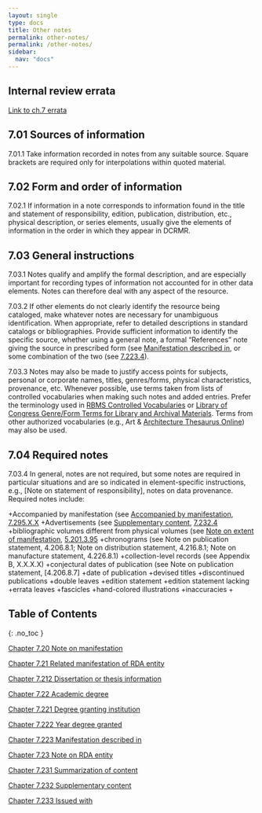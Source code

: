 ```yaml
---
layout: single
type: docs
title: Other notes
permalink: other-notes/
permalink: /other-notes/
sidebar:
  nav: "docs"
---
```


## Internal review errata

[Link to ch.7 errata](https://docs.google.com/document/d/1O-4HOsrSwNPkw28P9J9SWmJv0cwGZ0DGGSfXrEWaaO0/edit)

## 7.01 Sources of information 

<a name="7.01.1">7.01.1</a> Take information recorded in notes from any suitable source. Square brackets are required only for interpolations within quoted material.

## 7.02 Form and order of information

<a name="7.02.1">7.02.1</a> If information in a note corresponds to information found in the title and statement of responsibility, edition, publication, distribution, etc., physical description, or series elements, usually give the elements of information in the order in which they appear in DCRMR.

## 7.03 General instructions

<a name="7.03.1">7.03.1</a> Notes qualify and amplify the formal description, and are especially important for recording types of information not accounted for in other data elements. Notes can therefore deal with any aspect of the resource.

<a name="7.03.2">7.03.2</a> If other elements do not clearly identify the resource being cataloged, make whatever notes are necessary for unambiguous identification. When appropriate, refer to detailed descriptions in standard catalogs or bibliographies. Provide sufficient information to identify the specific source, whether using a general note, a formal “References” note giving the source in prescribed form (see [Manifestation described in](/DCRMR/other-notes/Manifestation-described-in/), or some combination of the two (see [7.223.4](/DCRMR/other-notes/Manifestation-described-in/#72234-references-to-published-descriptions)).

<a name="7.03.3">7.03.3</a> Notes may also be made to justify access points for subjects, personal or corporate names, titles, genres/forms, physical characteristics, provenance, etc. Whenever possible, use terms taken from lists of controlled vocabularies when making such notes and added entries. Prefer the terminology used in [RBMS Controlled Vocabularies](http://rbms.info/vocabularies/index.shtml{:target="_blank"}) or [Library of Congress Genre/Form Terms for Library and Archival Materials](https://id.loc.gov/authorities/genreForms.html{:target="_blank"}). Terms from other authorized vocabularies (e.g., Art & [Architecture Thesaurus Online](https://www.getty.edu/research/tools/vocabularies/aat/{:target="_blank"})) may also be used.

## 7.04 Required notes

<a name="7.03.4">7.03.4</a> In general, notes are not required, but some notes are required in particular situations and are so indicated in element-specific instructions, e.g., [Note on statement of responsibility], notes on data provenance.  Required notes include:

+Accompanied by manifestation (see [Accompanied by manifestation](/DCRMR/other-notes/Accompanied-by-manifestation), [7.295.X.X](/DCRMR/other-notes/Accompanied-by-manifestation#7.295.X.X)
+Advertisements (see [Supplementary content](/DCRMR/other-notes/Supplementary-content/), [7.232.4](/DCRMR/other-notes/Supplementary-content/#72324-general-rule)
+bibliographic volumes different from physical volumes (see [Note on extent of manifestation](/DCRMR/phys-desc/Note-on-extent-of-manifestation/), [5.201.3.95](/DCRMR/phys-desc/Note-on-extent-of-manifestation/#5.201.3.95)
+chronograms (see Note on publication statement, 4.206.8.1; Note on distribution statement, 4.216.8.1; Note on manufacture statement, 4.226.8.1) 
+collection-level records (see Appendix B, X.X.X.X)
+conjectural dates of publication (see Note on publication statement, [4.206.8.7]
+date of publication
+devised titles
+discontinued publications
+double leaves
+edition statement
+edition statement lacking
+errata leaves
+fascicles
+hand-colored illustrations
+inaccuracies
+

## Table of Contents
{: .no_toc }

[Chapter 7.20 Note on manifestation](/DCRMR/other-notes/Note-on-manifestation/)

[Chapter 7.21 Related manifestation of RDA entity](/DCRMR/other-notes/Related-manifestation-of-RDA-entity/)

[Chapter 7.212 Dissertation or thesis information](/DCRMR/other-notes/Dissertation-or-thesis-information/)

[Chapter 7.22 Academic degree](/DCRMR/other-notes/Academic-degree/)

[Chapter 7.221 Degree granting institution](/DCRMR/other-notes/Degree-granting-institution/)

[Chapter 7.222 Year degree granted](/DCRMR/other-notes/Year-degree-granted/)

[Chapter 7.223 Manifestation described in](/DCRMR/other-notes/Manifestation-described-in/)

[Chapter 7.23 Note on RDA entity](/DCRMR/other-notes/Note-on-RDA-entity/)

[Chapter 7.231 Summarization of content](/DCRMR/other-notes/Summarization-of-content/)

[Chapter 7.232 Supplementary content](/DCRMR/other-notes/Supplementary-content/)

[Chapter 7.233 Issued with](/DCRMR/other-notes/Issued-with/)